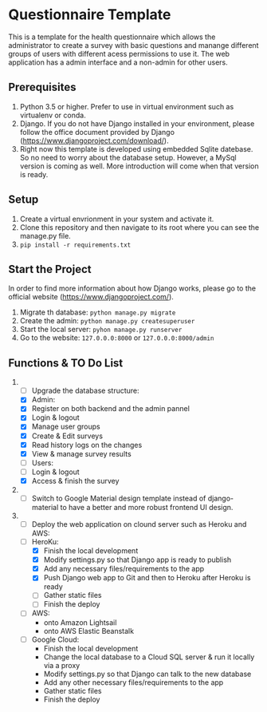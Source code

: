 # Questionnaire Template

This is a template for the health questionnaire which allows the administrator to create a survey with basic questions and manange different groups of users with different acess permissions to use it. The web application has a admin interface and a non-admin for other users.

## Prerequisites

1. Python 3.5 or higher. Prefer to use in virtual environment such as virtualenv or conda.
2. Django. If you do not have Django installed in your environment, please follow the office document provided by Django (https://www.djangoproject.com/download/).
3. Right now this template is developed using embedded Sqlite datebase. So no need to worry about the database setup. However, a MySql version is coming as well. More introduction will come when that version is ready.

## Setup

1. Create a virtual envrionment in your system and activate it.
2. Clone this repository and then navigate to its root where you can see the manage.py file.
3. ```pip install -r requirements.txt```

## Start the Project

In order to find more information about how Django works, please go to the official website (https://www.djangoproject.com/).

1. Migrate th database: ```python manage.py migrate```
2. Create the admin: ```python manage.py createsuperuser```
3. Start the local server: ```pyhon manage.py runserver```
4. Go to the website: ```127.0.0.0:8000``` or ```127.0.0.0:8000/admin```

## Functions & TO Do List

1. - [ ] Upgrade the database structure:
   - [x] Admin:
    - [x] Register on both backend and the admin pannel
    - [x] Login & logout
    - [x] Manage user groups
    - [x] Create & Edit surveys
    - [x] Read history logs on the changes
    - [x] View & manage survey results
   - [ ] Users:
    - [ ] Login & logout
    - [x] Access & finish the survey
2. - [ ] Switch to Google Material design template instead of django-material to have a better and more robust frontend UI design.
3. - [ ] Deploy the web application on clound server such as Heroku and AWS:
    - [ ] HeroKu:
      - [x] Finish the local development
      - [x] Modify settings.py so that Django app is ready to publish
      - [x] Add any necessary files/requirements to the app
      - [x] Push Django web app to Git and then to Heroku after Heroku is ready
      - [ ] Gather static files
      - [ ] Finish the deploy
    - [ ] AWS:
      - onto Amazon Lightsail
      - onto AWS Elastic Beanstalk
    - [ ] Google Cloud:
      - Finish the local development
      - Change the local database to a Cloud SQL server & run it locally via a proxy
      - Modify settings.py so that Django can talk to the new database
      - Add any other necessary files/requirements to the app
      - Gather static files
      - Finish the deploy
